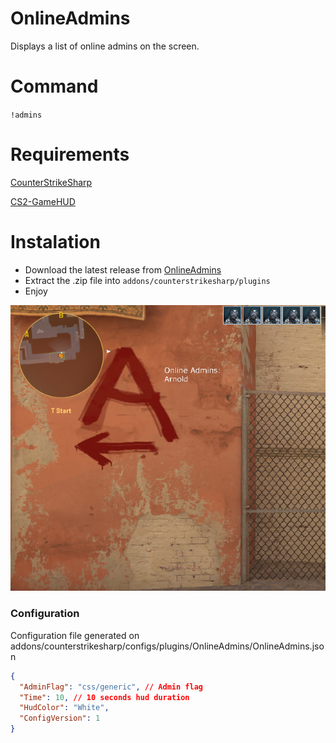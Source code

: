 # OnlineAdmins


Displays a list of online admins on the screen.

# Command
`!admins`

# Requirements
[CounterStrikeSharp](https://github.com/roflmuffin/CounterStrikeSharp)

[CS2-GameHUD](https://github.com/darkerz7/CS2-GameHUD/tree/main)


# Instalation
- Download the latest release from [OnlineAdmins](https://github.com/M1Kac/OnlineAdmins/releases)
- Extract the .zip file into `addons/counterstrikesharp/plugins`
- Enjoy

![image info](./admins.png)

### Configuration

Configuration file generated on addons/counterstrikesharp/configs/plugins/OnlineAdmins/OnlineAdmins.json
```json
{
  "AdminFlag": "css/generic", // Admin flag
  "Time": 10, // 10 seconds hud duration
  "HudColor": "White",
  "ConfigVersion": 1
}
```
